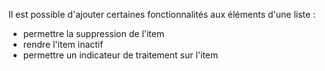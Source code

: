 Il est possible d'ajouter certaines fonctionnalités aux éléments d'une liste :
* permettre la suppression de l'item
* rendre l'item inactif
* permettre un indicateur de traitement sur l'item